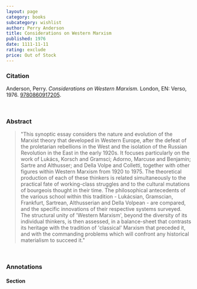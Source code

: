 ```yaml
---
layout: page
category: books
subcategory: wishlist
author: Perry Anderson
title: Considerations on Western Marxism
published: 1976
date: 1111-11-11
rating: exclude
price: Out of Stock
---
```


### Citation

Anderson, Perry. *Considerations on Western Marxism.* London, EN: Verso, 1976. [9780860917205](https://www.versobooks.com/en-ca/products/1050-considerations-on-western-marxism).

<br>

### Abstract

> "This synoptic essay considers the nature and evolution of the Marxist theory that developed in Western Europe, after the defeat of the proletarian rebellions in the West and the isolation of the Russian Revolution in the East in the early 1920s. It focuses particularly on the work of Lukács, Korsch and Gramsci; Adorno, Marcuse and Benjamin; Sartre and Althusser; and Della Volpe and Colletti, together with other figures within Western Marxism from 1920 to 1975. The theoretical production of each of these thinkers is related simultaneously to the practical fate of working-class struggles and to the cultural mutations of bourgeois thought in their time. The philosophical antecedents of the various school within this tradition - Lukácsian, Gramscian, Frankfurt, Sartrean, Althusserian and Della Volpean - are compared, and the specific innovations of their respective systems surveyed. The structural unity of 'Western Marxism', beyond the diversity of its individual thinkers, is then assessed, in a balance-sheet that contrasts its heritage with the tradition of 'classical' Marxism that preceded it, and with the commanding problems which will confront any historical materialism to succeed it."

<br>

### Annotations

#### Section

<br>
